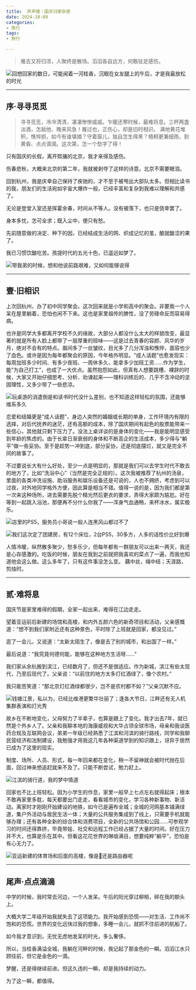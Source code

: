```yaml
---
title:  声声慢：国庆归家杂感
date: 2024-10-09
categories:
- 旅行
tags:
- 旅行

---
```


> 雁去又将归凉，人聚终是散场。滔滔各自远方，何敢驻足感伤。

![回想回家的数日，可能闻着一河桂香，沉眠在女友腿上的午后，才是我最放松的时光](https://raw.githubusercontent.com/DF-Master/yidapicbed/main/2024/202410/202410HZ/202410HZ00.jpg)


<!--more-->
---

## 序·寻寻觅觅

> 寻寻觅觅，冷冷清清，凄凄惨惨戚戚。乍暖还寒时候，最难将息。三杯两盏淡酒，怎敌他、晚来风急！雁过也，正伤心，却是旧时相识。
> 满地黄花堆积，憔悴损，如今有谁堪摘？守着窗儿，独自怎生得黑？梧桐更兼细雨，到黄昏、点点滴滴。这次第，怎一个愁字了得！

只有国庆的长假，离开熙攘的北京，我才来得及感伤。

伤春悲秋，大概来北京的第二年，我就被剥夺了这样的诗意。北京不需要眼泪。

回到杭州，我是庆幸自己保持了疾驰的，才不至于被甩出大部队太多。但相比读书的我，朋友们的生活宛如宇宙大爆炸一般，已经丰富和复杂到我难以理解和共感了。

无论是登堂入室还是挥霍余春，时间从不等人。没有被落下，也只是侥幸罢了。

身本多忧，怎可全求；既入尘中，便只有愁。

先前随意做的决定、种下的因，已经结成生活的网、织成记忆的茧，酿就酸涩的果了。

我已习惯饮酸吃苦。孩提时代的五光十色，已遥远如梦了。

![带我弟的时候，想和他说前路艰难，又如何能够说得](https://raw.githubusercontent.com/DF-Master/yidapicbed/main/2024/202410/202410HZ/202410HZ01.jpg)

---

## 壹·旧相识

上次回杭州，办了初中同学聚会。这次回来就是小学和高中的聚会。非要我一个人呆在屋里躺着，恐怕也闲不下来。这也是家里祖传的脾性，没了劳碌命反而容易得病。

也许是同学大多都离开学校不久的缘故，大部分人都没什么太大的样貌改变，最显著的就是所有人脸上都带了一层厚重的班味——这是过去青春的容颜、风华的岁月，绝对不会有的特点。眉间多了一丝皱纹，目光多了几分浑浊和憔悴，面容也少了血色。或许是因为每年都聚会的原因，今年格外明显。“成人话题”也愈发现实：每周加班多少时间、有多少夜班、一周休多久、能拿多少加班工资……作为学生，能“为自己打工”，也成了一大优点。虽然抱怨如此，但真有人想要跳槽、裸辞的时候，大家又开始仔细思考、分析、劝谏起来——理科训练后的、几乎不含冲动的坚固理性，又多少带了一些悲凉。

![玩桌游的消遣倒是和读书时代没什么差别，也不知道这样轻松的氛围，还能够维系多久](https://raw.githubusercontent.com/DF-Master/yidapicbed/main/2024/202410/202410HZ/202410HZ02.jpg)

恋爱和结婚更是“成人话题”，身边人突然的婚姻或长期的单身，工作环境内有限的选择，对后代抚养的迷茫，还有高额的成本，除了国庆期间有起色的股票能带来一些信心，其他就只剩下压力了。没法上桌详谈的是身体的变化——我是能明显感受到年龄的焦虑的。由于长辈日渐衰弱的身体和不断高企的生活成本，多少得与“躺平”做一些妥协。至于是趁势一冲到底，部分妥协，还是彻底摆烂，就又是完全不同的故事了。

不过要说长大有什么好处，至少一点是明显的，那就是我们可以去学生时代不敢去的地方了，比如“洗浴中心”（当然是完全正规的）。这次我被推荐了杭州的汤泉，里面的各类冲洗设施、助浴服务和娱乐设备还是可说的，人也不拥挤，考虑到可以过夜，对外地同学格外方便，因此算是相当不错。值得一说的是，因为我们都是第一次来这种场所，进去需要先脱个精光然后更衣的要求，弄得大家颇为尴尬。好在等到一起跳入浴池，那便再不分什么你我了——浑身气血通畅，来杯冰水，属实极乐。

![店里的PS5，服务员小哥说一般人连黑风山都过不了](https://raw.githubusercontent.com/DF-Master/yidapicbed/main/2024/202410/202410HZ/202410HZ03.jpg)

![我们这次定了团建房，有12个床位，2台PS5，30多方，人多的话性价比好到爆](https://raw.githubusercontent.com/DF-Master/yidapicbed/main/2024/202410/202410HZ/202410HZ04.jpg)

人情冷暖，纵然散多聚少，愁多乐少，但每年都有一群朋友可以出来一两天，我还是心存感激的。吃饭的时候，朋友在我到之前就把我喜欢的菜点了一遍，而我也知道他会这么做。这么多年了，只有这件事没怎么变。
藕中丝，绳中结；天涯路，剪烛时。

---

## 贰·难将息

国庆节是家里难得的假期，全家一起出来，难得在江边走走。

望着亚运前后新建的场馆和高楼，和内外五颜六色的新奇项目和活动，父亲感慨道：“想不到我们家附近还有这种景色，平时除了上班就是回家，都没见过。”

逛了一会儿，又说道：“太新太陌生了，像是去了别的城市，和出国了一样。”

最后说道：“我究竟何德何能，能够在这种地方生活呀……”

我们家从余杭搬到滨江，已经数月了，但还不是很适应。作为新城，滨江有些太现代，乃至后现代了。父亲说：“以前住的地方太多灯红酒绿了，像个农村。” 

我只能苦笑道：“那北京灯红酒绿都很少，岂不是农村都不如？”父亲沉默不应。

![钱塘江景，私以为，已经比维港更繁华壮丽了；逢各大节日，江畔还有无人机集群表演和灯光秀](https://raw.githubusercontent.com/DF-Master/yidapicbed/main/2024/202410/202410HZ/202410HZ05.jpg)

故乡在不断地变化，父母努力了半辈子，也算是跟上了变化。我才出去7年，就已然是个外乡人了。父亲和我聊本地的海康威视和大华占领全球市场，母亲和我谈医药合规及互联网会议，弟弟一年级已经熟悉了江滨和河滨的骑行路线，同学和我聊民营经济和法制建设，我勉强才用我这几年各种渠道学到的知识跟上，讶异于居然已成为了这里的现实。

制度、场所、人员、形式，每一年回来都在变化，稍一不留神就会被时代抛在后面，回过神来想追赶就来不及了。只能不断尝试，勉力赶上。

![江滨的骑行道，我的梦中情道](https://raw.githubusercontent.com/DF-Master/yidapicbed/main/2024/202410/202410HZ/202410HZ06.jpg)

回家也不比上班轻松。因为小学生的作息，家里一般早上七点左右就得起床；根本不敢再家里多耽，每天都要出门走走，看看城市的变化，学习各种新事物、新活动。离家时才刚刚开始建设的地铁，如今已是遍布全城；全城的河网基本铺满绿道，集户外活动与居民生活一体；大量的公共服务集成到了线上，只需要手机就能够办理；还有各种全新的综合体和消费项目，全新的公共场馆和公园……可参观学习的时间还得靠挤，毕竟带娃、社交和远程工作已经占据了大量的时间。好在压力并不大，也算是乐在其中。但看这花花世界的琳琅满目，想要纯粹“躺平”，恐怕是有心无力了。

![亚运新建的体育场和后面的高楼，像是🐇还是路由器呢](https://raw.githubusercontent.com/DF-Master/yidapicbed/main/2024/202410/202410HZ/202410HZ07.jpg)


---

## 尾声·点点滴滴

中学的时候，我时常去河边，一个人发呆。午后的阳光穿过柳梢，碎在我的额头上。

大概大学二年级开始我就失去了这项能力。我开始感到恐慌——对生活、工作尚不饱和的恐慌。世界的变化远快过我的想象，多睡一会儿，就抓不住前进的航船了。

如今我才意识到，无忧无虑地发呆的时光，多么奢侈。

所以，当桂香满溢全城，我躺在河畔的时候，我记起了那金色的一瞬。滔滔江水只顾往前，但它是金色的一滴。

梦醒，还是得继续前进。但这久违的一瞬，却是我持续的动力。

为了这一瞬，都值得。